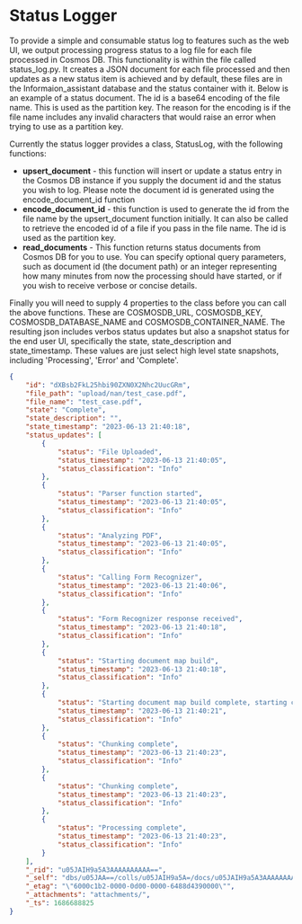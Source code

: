 # Status Logger

To provide a simple and consumable status log to features such as the web UI, we output processing progress status to a log file for each file processed in Cosmos DB. This functionality is within the file called status_log.py. It creates a JSON document for each file processed and then updates as a new status item is achieved and by default, these files are in the Informaion_assistant database and the status container with it. Below is an example of a status document. The id is a base64 encoding of the file name. This is used as the partition key. The reason for the encoding is if the file name includes any invalid characters that would raise an error when trying to use as a partition key.

Currently the status logger provides a class, StatusLog, with the following functions:

- **upsert_document** - this function will insert or update a status entry in the Cosmos DB instance if you supply the document id and the status you wish to log. Please note the document id is generated using the encode_document_id function
- **encode_document_id** - this function is used to generate the id from the file name by the upsert_document function initially. It can also be called to retrieve the encoded id of a file if you pass in the file name. The id is used as the partition key.
- **read_documents** - This function returns status documents from Cosmos DB for you to use. You can specify optional query parameters, such as document id (the document path) or an integer representing how many minutes from now the processing should have started, or if you wish to receive verbose or concise details.

Finally you will need to supply 4 properties to the class before you can call the above functions. These are COSMOSDB_URL, COSMOSDB_KEY, COSMOSDB_DATABASE_NAME and COSMOSDB_CONTAINER_NAME. The resulting json includes verbos status updates but also a snapshot status for the end user UI, specifically the state, state_description and state_timestamp. These values are just select high level state snapshots, including 'Processing', 'Error' and 'Complete'.

````json
{
    "id": "dXBsb2FkL25hbi90ZXN0X2Nhc2UucGRm",
    "file_path": "upload/nan/test_case.pdf",
    "file_name": "test_case.pdf",
    "state": "Complete",
    "state_description": "",
    "state_timestamp": "2023-06-13 21:40:18",
    "status_updates": [
        {
            "status": "File Uploaded",
            "status_timestamp": "2023-06-13 21:40:05",
            "status_classification": "Info"
        },
        {
            "status": "Parser function started",
            "status_timestamp": "2023-06-13 21:40:05",
            "status_classification": "Info"
        },
        {
            "status": "Analyzing PDF",
            "status_timestamp": "2023-06-13 21:40:05",
            "status_classification": "Info"
        },
        {
            "status": "Calling Form Recognizer",
            "status_timestamp": "2023-06-13 21:40:06",
            "status_classification": "Info"
        },
        {
            "status": "Form Recognizer response received",
            "status_timestamp": "2023-06-13 21:40:18",
            "status_classification": "Info"
        },
        {
            "status": "Starting document map build",
            "status_timestamp": "2023-06-13 21:40:18",
            "status_classification": "Info"
        },
        {
            "status": "Starting document map build complete, starting chunking",
            "status_timestamp": "2023-06-13 21:40:21",
            "status_classification": "Info"
        },
        {
            "status": "Chunking complete",
            "status_timestamp": "2023-06-13 21:40:23",
            "status_classification": "Info"
        },
        {
            "status": "Chunking complete",
            "status_timestamp": "2023-06-13 21:40:23",
            "status_classification": "Info"
        },
        {
            "status": "Processing complete",
            "status_timestamp": "2023-06-13 21:40:23",
            "status_classification": "Info"
        }
    ],
    "_rid": "u05JAIH9a5A3AAAAAAAAAA==",
    "_self": "dbs/u05JAA==/colls/u05JAIH9a5A=/docs/u05JAIH9a5A3AAAAAAAAAA==/",
    "_etag": "\"6000c1b2-0000-0d00-0000-6488d4390000\"",
    "_attachments": "attachments/",
    "_ts": 1686688825
}
````